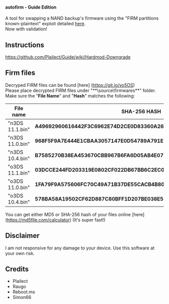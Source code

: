 #### autofirm - Guide Edition

A tool for swapping a NAND backup's firmware using the "FIRM partitions known-plaintext" exploit detailed [here](https://www.3dbrew.org/wiki/3DS_System_Flaws). <br />
Now with validation!

## Instructions

https://github.com/Plailect/Guide/wiki/Hardmod-Downgrade

## Firm files

Decryped FIRM files can be found [here] (https://git.io/vo5OS) <br/>
Please place decrypted FIRM files under "**\source\firmwares\**" folder. <br/>
Make sure the "**File Name**" and "**Hash**" matches the following:

| File name       | SHA-256 HASH                                                         |
| --------------- | -------------------------------------------------------------------- |
| "n3DS 11.1.bin" | **A49692960616442F3C6962E74D2CE0D83360A26F812B2B000C00846884E45160** |
| "n3DS 11.0.bin" | **968F5F9A7E444E1CBAA3057147E0D54789A791E3295922CE646AB91914484063** |
| "n3DS 10.4.bin" | **B7585270B38EA453670CBB967B6FA6D05AB4E07B2BABFAD4E7D78F42E280A2E6** |
| "o3DS 11.1.bin" | **03DCCE244FD203319E0802CF022DB67BB6C2EC08B6A15C01296C0C289705BE37** |
| "o3DS 11.0.bin" | **1FA79F9A575606FC70C49A71B37DE55CACB4B808AD79C982ED93FE31685D39B1** |
| "o3DS 10.4.bin" | **578BA58A19502CF62D887C80BFF1D207BE038E5C1B3CAD5B3306790381239A07** |

You can get either MD5 or SHA-256 hash of your files online [here] (https://md5file.com/calculator) (It's super fast!)

## Disclaimer

I am not responsive for any damage to your device. Use this software at your own risk.

## Credits

+ Plailect
+ Raugo
+ Reboot.ms
+ Simon66
